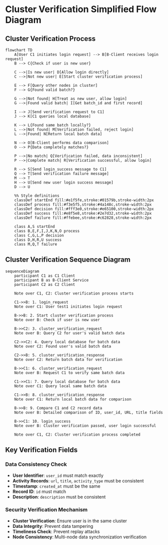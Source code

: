 # Cluster Verification Simplified Flow Diagram

## Cluster Verification Process

```mermaid
flowchart TD
    A[User C1 initiates login request] --> B[B-Client receives login request]
    B --> C{Check if user is new user}
    
    C -->|Is new user| D[Allow login directly]
    C -->|Not new user| E[Start cluster verification process]
    
    E --> F[Query other nodes in cluster]
    F --> G{Found valid batch?}
    
    G -->|Not found| H[Treat as new user, allow login]
    G -->|Found valid batch| I[Get batch_id and first record]
    
    I --> J[Send verification request to C1]
    J --> K[C1 queries local database]
    
    K --> L{Found same batch locally?}
    L -->|Not found| M[Verification failed, reject login]
    L -->|Found| N[Return local batch data]
    
    N --> O[B-Client performs data comparison]
    O --> P{Data completely matches?}
    
    P -->|No match| Q[Verification failed, data inconsistent]
    P -->|Complete match| R[Verification successful, allow login]
    
    R --> S[Send login_success message to C1]
    Q --> T[Send verification failure message]
    M --> T
    H --> U[Send new user login success message]
    D --> U
    
    %% Style definitions
    classDef startEnd fill:#e1f5fe,stroke:#01579b,stroke-width:2px
    classDef process fill:#f3e5f5,stroke:#4a148c,stroke-width:2px
    classDef decision fill:#fff3e0,stroke:#e65100,stroke-width:2px
    classDef success fill:#e8f5e8,stroke:#2e7d32,stroke-width:2px
    classDef failure fill:#ffebee,stroke:#c62828,stroke-width:2px
    
    class A,S startEnd
    class B,E,F,I,J,K,N,O process
    class C,G,L,P decision
    class D,H,R,U success
    class M,Q,T failure
```

## Cluster Verification Sequence Diagram

```mermaid
sequenceDiagram
    participant C1 as C1 Client
    participant B as B-Client Service
    participant C2 as C2 Client

    Note over C1, C2: Cluster verification process starts

    C1->>B: 1. login_request
    Note over C1: User test1 initiates login request

    B->>B: 2. Start cluster verification process
    Note over B: Check if user is new user

    B->>C2: 3. cluster_verification_request
    Note over B: Query C2 for user's valid batch data

    C2->>C2: 4. Query local database for batch data
    Note over C2: Found user's valid batch data

    C2->>B: 5. cluster_verification_response
    Note over C2: Return batch data for verification

    B->>C1: 6. cluster_verification_request
    Note over B: Request C1 to verify same batch data

    C1->>C1: 7. Query local database for batch data
    Note over C1: Query local same batch data

    C1->>B: 8. cluster_verification_response
    Note over C1: Return local batch data for comparison

    B->>B: 9. Compare C1 and C2 record data
    Note over B: Detailed comparison of ID, user_id, URL, title fields

    B->>C1: 10. login_success
    Note over B: Cluster verification passed, user login successful

    Note over C1, C2: Cluster verification process completed
```

## Key Verification Fields

### Data Consistency Check
- **User Identifier**: `user_id` must match exactly
- **Activity Records**: `url`, `title`, `activity_type` must be consistent
- **Timestamp**: `created_at` must be the same
- **Record ID**: `id` must match
- **Description**: `description` must be consistent

### Security Verification Mechanism
- **Cluster Verification**: Ensure user is in the same cluster
- **Data Integrity**: Prevent data tampering
- **Timeliness Check**: Prevent replay attacks
- **Node Consistency**: Multi-node data synchronization verification
